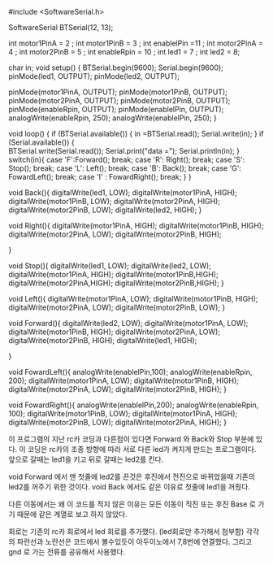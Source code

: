 #include <SoftwareSerial.h> 

SoftwareSerial BTSerial(12, 13); 

int motor1PinA = 2 ; int motor1PinB = 3 ; int enablelPin =11 ;
int motor2PinA = 4 ; int motor2PinB = 5 ; int enableRpin = 10 ;
int led1 = 7 ; int led2 = 8;

char in; 
void setup() 
{ 
  BTSerial.begin(9600);
  Serial.begin(9600);
    pinMode(led1, OUTPUT);
    pinMode(led2, OUTPUT);


   pinMode(motor1PinA, OUTPUT);
   pinMode(motor1PinB, OUTPUT);
   pinMode(motor2PinA, OUTPUT);
   pinMode(motor2PinB, OUTPUT);
   pinMode(enableRpin, OUTPUT);
   pinMode(enablelPin, OUTPUT);
   analogWrite(enableRpin, 250);
   analogWrite(enablelPin, 250);
}

void loop() 
{
if (BTSerial.available())
{ 
in =BTSerial.read();
Serial.write(in);
}
if (Serial.available()) 
{  
BTSerial.write(Serial.read());
Serial.print("data =");
Serial.println(in);
}    
switch(in){
case 'F':Forward(); break;
case 'R': Right(); break; 
case 'S': Stop(); break;
case 'L': Left(); break;
case 'B': Back(); break;
case 'G': FowardLeft(); break;
case 'I' : FowardRight(); break;
         } 
  }  

void Back(){
  digitalWrite(led1, LOW); 
digitalWrite(motor1PinA, HIGH); 
digitalWrite(motor1PinB, LOW); 
digitalWrite(motor2PinA, HIGH); 
digitalWrite(motor2PinB, LOW); 
digitalWrite(led2, HIGH); 
} 

void Right(){
digitalWrite(motor1PinA, HIGH); 
digitalWrite(motor1PinB, HIGH); 
digitalWrite(motor2PinA, LOW); 
digitalWrite(motor2PinB, HIGH); 

}

void Stop(){
  digitalWrite(led1, LOW); 
  digitalWrite(led2, LOW); 
digitalWrite(motor1PinA, HIGH); 
digitalWrite(motor1PinB,HIGH); 
digitalWrite(motor2PinA,HIGH); 
digitalWrite(motor2PinB,HIGH); 
} 

void Left(){
digitalWrite(motor1PinA, LOW); 
digitalWrite(motor1PinB, HIGH); 
digitalWrite(motor2PinA, LOW); 
digitalWrite(motor2PinB, LOW); 
} 

void Forward(){
  digitalWrite(led2, LOW); 
digitalWrite(motor1PinA, LOW); 
digitalWrite(motor1PinB, HIGH); 
digitalWrite(motor2PinA, LOW); 
digitalWrite(motor2PinB, HIGH); 
digitalWrite(led1, HIGH); 

}

void FowardLeft(){
analogWrite(enablelPin,100); 
analogWrite(enableRpin, 200); 
digitalWrite(motor1PinA, LOW); 
digitalWrite(motor1PinB, HIGH); 
digitalWrite(motor2PinA, LOW); 
digitalWrite(motor2PinB, HIGH); 
}

void FowardRight(){
analogWrite(enablelPin,200); 
analogWrite(enableRpin, 100); 
digitalWrite(motor1PinB, LOW); 
digitalWrite(motor1PinA, HIGH); 
digitalWrite(motor2PinB, LOW); 
digitalWrite(motor2PinA, HIGH); 
}


이 프로그램의 지난 rc카 코딩과 다른점이 있다면 Forward 와 Back와 Stop 부분에 있다. 
이 코딩은 rc카의 조종 방향에 따라 서로 다른 led가 켜지게 만드는 프로그램이다. 
앞으로 갈때는 led1을 키고 뒤로 갈때는 led2를 킨다. 

void Forward 에서 맨 첫줄에 led2를 끈것은 후진에서 전진으로 바뀌었을때 기존의 led2를 꺼주기 위한 것이다. 
void Back 에서도 같은 이유로 첫줄에 led1을 꺼줬다.

다른 이동에서는 왜 이 코드를 적지 않은 이유는 모든 이동이 직진 또는 후진 Base 로 가기 때문에 같은 계열로 보고 하지 않았다. 

회로는 기존의 rc카 회로에서 led 회로를 추가했다. (led회로만 추가해서 첨부함)
각각의 파란선과 노란선은 코드에서 볼수있듯이 아두이노에서 7,8번에 연결했다. 
그리고 gnd 로 가는 전류를 공유해서 사용했다. 
